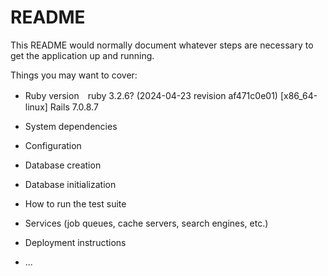# README

This README would normally document whatever steps are necessary to get the
application up and running.

Things you may want to cover:

* Ruby version　ruby 3.2.6? (2024-04-23 revision af471c0e01) [x86_64-linux]
Rails 7.0.8.7

* System dependencies

* Configuration

* Database creation

* Database initialization

* How to run the test suite

* Services (job queues, cache servers, search engines, etc.)

* Deployment instructions

* ...
